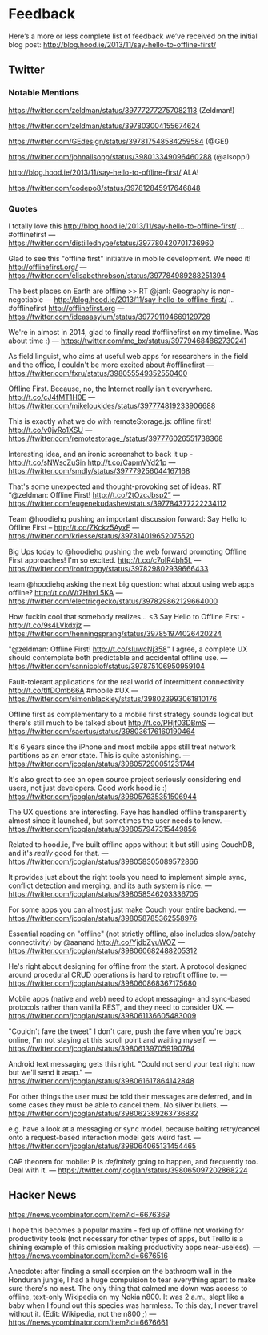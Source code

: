 # Feedback

Here’s a more or less complete list of feedback we’ve received on the initial blog post: http://blog.hood.ie/2013/11/say-hello-to-offline-first/

## Twitter

### Notable Mentions

https://twitter.com/zeldman/status/397772772757082113 (Zeldman!)

https://twitter.com/zeldman/status/397803004155674624

https://twitter.com/GEdesign/status/397817548584259584 (@GE!)

https://twitter.com/johnallsopp/status/398013349096460288 (@alsopp!)

http://blog.hood.ie/2013/11/say-hello-to-offline-first/ ALA!

https://twitter.com/codepo8/status/397812845917646848


### Quotes

I totally love this http://blog.hood.ie/2013/11/say-hello-to-offline-first/ … #offlinefirst — https://twitter.com/distilledhype/status/397780420701736960

Glad to see this "offline first" initiative in mobile development. We need it! http://offlinefirst.org/ — https://twitter.com/elisabethrobson/status/397784989288251394

The best places on Earth are offline >> RT @janl: Geography is non-negotiable — http://blog.hood.ie/2013/11/say-hello-to-offline-first/ … #offlinefirst http://offlinefirst.org — https://twitter.com/ideasasylum/status/397791194669129728

We're in almost in 2014, glad to finally read #offlinefirst on my timeline. Was about time :) — https://twitter.com/me_bx/status/397794684862730241

As field linguist, who aims at useful web apps for researchers in the field and the office, I couldn't be more excited about #offlinefirst — https://twitter.com/fxru/status/398055549352550400

Offline First. Because, no, the Internet really isn't everywhere.  http://t.co/cJ4fMT1H0E — https://twitter.com/mikeloukides/status/397774819233906688

This is exactly what we do with remoteStorage.js: offline first! http://t.co/v0jvRo1XSU — https://twitter.com/remotestorage_/status/397776026551738368

Interesting idea, and an ironic screenshot to back it up - http://t.co/sNWscZuSin http://t.co/CapmVYd21p — https://twitter.com/smdly/status/397779256044167168

That's some unexpected and thought-provoking set of ideas. RT “@zeldman: Offline First! http://t.co/2tOzcJbsp2” — https://twitter.com/eugenekudashev/status/397784377222234112

Team @hoodiehq pushing an important discussion forward: Say Hello to Offline First – http://t.co/ZKckz5AyxF — https://twitter.com/kriesse/status/397814019652075520

Big Ups today to @hoodiehq pushing the web forward promoting Offline First approaches! I'm so excited. http://t.co/c7oIR4bh5L — https://twitter.com/ironfroggy/status/397829802939666433

team @hoodiehq asking the next big question: what about using web apps offline? http://t.co/Wt7HhvL5KA — https://twitter.com/electricgecko/status/397829862129664000

How fuckin cool that somebody realizes... <3 Say Hello to Offline First - http://t.co/9s4LVkdxjz — https://twitter.com/henningsprang/status/397851974026420224

"@zeldman: Offline First! http://t.co/sIuwcNj358" I agree, a complete UX should contemplate both predictable and accidental offline use. — https://twitter.com/sannicolof/status/397875106950959104

Fault-tolerant applications for the real world of intermittent connectivity http://t.co/tlfDOmb66A #mobile #UX — https://twitter.com/simonblackley/status/398023993061810176

Offline first as complementary to a mobile first strategy sounds logical but there's still much to be talked about http://t.co/PHjf03DBmS — https://twitter.com/saertus/status/398036176160190464

It's 6 years since the iPhone and most mobile apps still treat network partitions as an error state. This is quite astonishing. — https://twitter.com/jcoglan/status/398057290051231744

It's also great to see an open source project seriously considering end users, not just developers. Good work hood.ie :) https://twitter.com/jcoglan/status/398057635351506944

The UX questions are interesting. Faye has handled offline transparently almost since it launched, but sometimes the user needs to know. — https://twitter.com/jcoglan/status/398057947315449856

Related to hood.ie, I've built offline apps without it but still using CouchDB, and it's *really* good for that. — https://twitter.com/jcoglan/status/398058305089572866

It provides just about the right tools you need to implement simple sync, conflict detection and merging, and its auth system is nice. — https://twitter.com/jcoglan/status/398058546203336705

For some apps you can almost just make Couch your entire backend. — https://twitter.com/jcoglan/status/398058785362558976

Essential reading on "offline" (not strictly offline, also includes slow/patchy connectivity) by @aanand http://t.co/YjdbZyuWOZ — https://twitter.com/jcoglan/status/398060682488205312

He's right about designing for offline from the start. A protocol designed around procedural CRUD operations is hard to retrofit offline to. — https://twitter.com/jcoglan/status/398060868367175680

Mobile apps (native and web) need to adopt messaging- and sync-based protocols rather than vanilla REST, and they need to consider UX. — https://twitter.com/jcoglan/status/398061136605483009

"Couldn't fave the tweet" I don't care, push the fave when you're back online, I'm not staying at this scroll point and waiting myself. — https://twitter.com/jcoglan/status/398061397059190784

Android text messaging gets this right. "Could not send your text right now but we'll send it asap." — https://twitter.com/jcoglan/status/398061617864142848

For other things the user must be told their messages are deferred, and in some cases they must be able to cancel them. No silver bullets. — https://twitter.com/jcoglan/status/398062389263736832

e.g. have a look at a messaging or sync model, because bolting retry/cancel onto a request-based interaction model gets weird fast. — https://twitter.com/jcoglan/status/398064065131454465

CAP theorem for mobile: P is *definitely* going to happen, and frequently too. Deal with it. — https://twitter.com/jcoglan/status/398065097202868224



## Hacker News

https://news.ycombinator.com/item?id=6676369 

I hope this becomes a popular maxim - fed up of offline not working for productivity tools (not necessary for other types of apps, but Trello is a shining example of this omission making productivity apps near-useless). — https://news.ycombinator.com/item?id=6676516

Anecdote: after finding a small scorpion on the bathroom wall in the Honduran jungle, I had a huge compulsion to tear everything apart to make sure there's no nest. The only thing that calmed me down was access to offline, text-only Wikipedia on my Nokia n800. It was 2 a.m., slept like a baby when I found out this species was harmless. To this day, I never travel without it. (Edit: Wikipedia, not the n800 ;) — https://news.ycombinator.com/item?id=6676661
 
